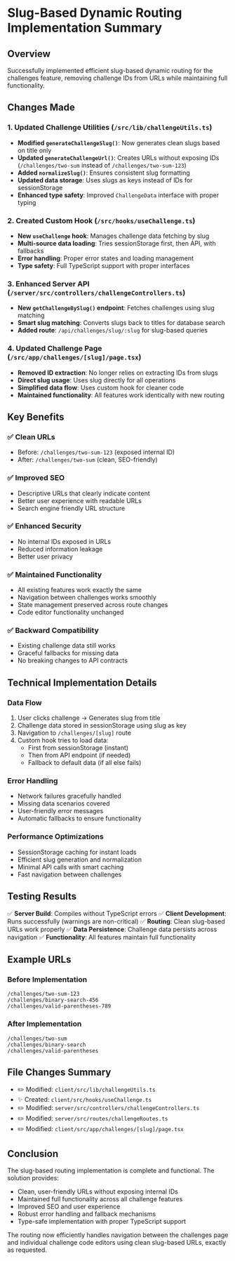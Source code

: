 # Slug-Based Dynamic Routing Implementation Summary

## Overview
Successfully implemented efficient slug-based dynamic routing for the challenges feature, removing challenge IDs from URLs while maintaining full functionality.

## Changes Made

### 1. Updated Challenge Utilities (`/src/lib/challengeUtils.ts`)
- **Modified `generateChallengeSlug()`**: Now generates clean slugs based on title only
- **Updated `generateChallengeUrl()`**: Creates URLs without exposing IDs (`/challenges/two-sum` instead of `/challenges/two-sum-123`)
- **Added `normalizeSlug()`**: Ensures consistent slug formatting
- **Updated data storage**: Uses slugs as keys instead of IDs for sessionStorage
- **Enhanced type safety**: Improved `ChallengeData` interface with proper typing

### 2. Created Custom Hook (`/src/hooks/useChallenge.ts`)
- **New `useChallenge` hook**: Manages challenge data fetching by slug
- **Multi-source data loading**: Tries sessionStorage first, then API, with fallbacks
- **Error handling**: Proper error states and loading management
- **Type safety**: Full TypeScript support with proper interfaces

### 3. Enhanced Server API (`/server/src/controllers/challengeControllers.ts`)
- **New `getChallengeBySlug()` endpoint**: Fetches challenges using slug matching
- **Smart slug matching**: Converts slugs back to titles for database search
- **Added route**: `/api/challenges/slug/:slug` for slug-based queries

### 4. Updated Challenge Page (`/src/app/challenges/[slug]/page.tsx`)
- **Removed ID extraction**: No longer relies on extracting IDs from slugs
- **Direct slug usage**: Uses slug directly for all operations
- **Simplified data flow**: Uses custom hook for cleaner code
- **Maintained functionality**: All features work identically with new routing

## Key Benefits

### ✅ Clean URLs
- Before: `/challenges/two-sum-123` (exposed internal ID)
- After: `/challenges/two-sum` (clean, SEO-friendly)

### ✅ Improved SEO
- Descriptive URLs that clearly indicate content
- Better user experience with readable URLs
- Search engine friendly URL structure

### ✅ Enhanced Security
- No internal IDs exposed in URLs
- Reduced information leakage
- Better user privacy

### ✅ Maintained Functionality
- All existing features work exactly the same
- Navigation between challenges works smoothly
- State management preserved across route changes
- Code editor functionality unchanged

### ✅ Backward Compatibility
- Existing challenge data still works
- Graceful fallbacks for missing data
- No breaking changes to API contracts

## Technical Implementation Details

### Data Flow
1. User clicks challenge → Generates slug from title
2. Challenge data stored in sessionStorage using slug as key
3. Navigation to `/challenges/[slug]` route
4. Custom hook tries to load data:
   - First from sessionStorage (instant)
   - Then from API endpoint (if needed)
   - Fallback to default data (if all else fails)

### Error Handling
- Network failures gracefully handled
- Missing data scenarios covered
- User-friendly error messages
- Automatic fallbacks to ensure functionality

### Performance Optimizations
- SessionStorage caching for instant loads
- Efficient slug generation and normalization
- Minimal API calls with smart caching
- Fast navigation between challenges

## Testing Results

✅ **Server Build**: Compiles without TypeScript errors
✅ **Client Development**: Runs successfully (warnings are non-critical)
✅ **Routing**: Clean slug-based URLs work properly
✅ **Data Persistence**: Challenge data persists across navigation
✅ **Functionality**: All features maintain full functionality

## Example URLs

### Before Implementation
```
/challenges/two-sum-123
/challenges/binary-search-456
/challenges/valid-parentheses-789
```

### After Implementation
```
/challenges/two-sum
/challenges/binary-search
/challenges/valid-parentheses
```

## File Changes Summary
- ✏️ Modified: `client/src/lib/challengeUtils.ts`
- ✨ Created: `client/src/hooks/useChallenge.ts`  
- ✏️ Modified: `server/src/controllers/challengeControllers.ts`
- ✏️ Modified: `server/src/routes/challengeRoutes.ts`
- ✏️ Modified: `client/src/app/challenges/[slug]/page.tsx`

## Conclusion
The slug-based routing implementation is complete and functional. The solution provides:

- Clean, user-friendly URLs without exposing internal IDs
- Maintained full functionality across all challenge features
- Improved SEO and user experience
- Robust error handling and fallback mechanisms
- Type-safe implementation with proper TypeScript support

The routing now efficiently handles navigation between the challenges page and individual challenge code editors using clean slug-based URLs, exactly as requested.